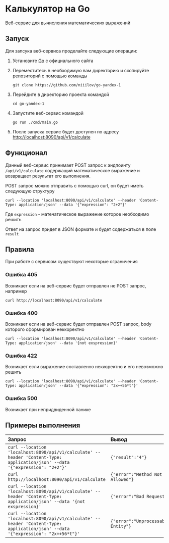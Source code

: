 # Калькулятор на Go
Веб-сервис для вычисления математических выражений

## Запуск
Для запсука веб-сервиса проделайте следующие операции:
1. Установите [Go](https://go.dev/) с официального сайта

2. Переместитесь в необходимую вам директорию и скопируйте репозиторий с помощью команды
    ```
    git clone https://github.com/niiilov/go-yandex-1
    ```

3. Перейдите в директорию проекта командой
    ```
    cd go-yandex-1
    ```

4. Запустите веб-сервис командой
    ```
    go run ./cmd/main.go
    ```

5. После запуска сервис будет доступен по адресу [http://localhost:8090/api/v1/calculate](http://localhost:8090/api/v1/calculate)

## Функционал
Данный веб-сервис принимает POST запрос к эндпоинту `/api/v1/calculate` содержащий математическое выражение и возвращает результат его выполнения.

POST запрос можно отправить с помощью curl, он будет иметь следующую структуру

```
curl --location 'localhost:8090/api/v1/calculate' --header 'Content-Type: application/json' --data '{"expression": "2+2"}'
```

Где `expression` - матечатическое выражение которое необходимо решить

Ответ на запрос придет в JSON формате и будет содержаться в поле `result`

## Правила
При работе с сервисом существуют некоторые ограничения

### Ошибка 405
Возникает если на веб-сервис будет отправлен не POST запрос, например 
```
curl http://localhost:8090/api/v1/calculate
```

### Ошибка 400
Возникает если на веб-сервис будет отправлен POST запрос, body которого сформирован неккоректно
```
curl --location 'localhost:8090/api/v1/calculate' --header 'Content-Type: application/json' --data '{not exspression}'
```

### Ошибка 422
Возникает если выражение составленно неккоректно и его невозможно решить
```
curl --location 'localhost:8090/api/v1/calculate' --header 'Content-Type: application/json' --data '{"expression": "2x++56*t"}'
```

### Ошибка 500
Возникает при непридвиденной панике

## Примеры выполнения

|Запрос|Вывод|Статус|
|:-|:-|:-:|
|`curl --location 'localhost:8090/api/v1/calculate' --header 'Content-Type: application/json' --data '{"expression": "2+2"}'`|`{"result":"4"}`|200|
|`curl http://localhost:8090/api/v1/calculate`|`{"error":"Method Not Allowed"}`|405|
|`curl --location 'localhost:8090/api/v1/calculate' --header 'Content-Type: application/json' --data '{not exspression}'`|`{"error":"Bad Request"}`|400|
|`curl --location 'localhost:8090/api/v1/calculate' --header 'Content-Type: application/json' --data '{"expression": "2x++56*t"}'`|`{"error":"Unprocessable Entity"}`|422|

